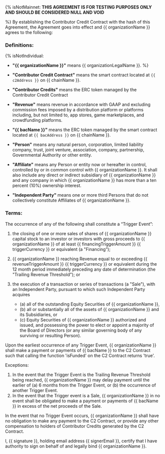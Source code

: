 {% isNotMainnet:
**THIS AGREEMENT IS FOR TESTING PURPOSES ONLY AND SHOULD BE CONSIDERED NULL
AND VOID**

%}
By establishing the Contributor Credit Contract with the hash of this Agreement, the
Agreement goes into effect and {{ organizationName }} agrees to the following:

### Definitions:

{% isNotIndividual:
- **"{{ organizationName }}"** means {{ organizationLegalName }}.
%}

- **"Contributor Credit Contract"** means the smart contract located at
  `{{ c2Address }}` on {{ chainName }}.

- **"Contributor Credits"** means the ERC token managed by the Contributor Credit Contract

- **"Revenue"** means revenue in accordance with GAAP and excluding commission fees imposed by a distribution platform or platforms including, but not limited to, app stores, game marketplaces, and crowdfunding platforms.

- **"{{ bacName }}"** means the ERC token managed by the smart contract located at
  `{{ bacAddress }}` on {{ chainName }}.

- **"Person"** means any natural person, corporation, limited liability company,
  trust, joint venture, association, company, partnership, Governmental Authority
  or other entity.

- **"Affiliate"** means any Person or entity now or hereafter in control, controlled
  by or in common control with {{ organizationName }}. It shall also include any direct or
  indirect subsidiary of {{ organizationName }} and any company in which {{ organizationName }} has more than a
  ten percent (10%) ownership interest.

- **"Independent Party"** means one or more third Persons that do not collectively
  constitute Affiliates of {{ organizationName }}.

### Terms:

The occurrence of any of the following shall constitute a “Trigger Event”:

1. the closing of one or more sales of shares of
   {{ organizationName }} capital stock to an investor or investors with gross proceeds to
   {{ organizationName }} of at least {{ financingTriggerAmount }} {{ triggerCurrency }} or equivalent (a "Financing”);

2. {{ organizationName }} reaching Revenue equal to or exceeding {{ revenueTriggerAmount }} {{ triggerCurrency }} or equivalent during the 12 month period
   immediately preceding any date of determination (the "Trailing Revenue
   Threshold"); or

3. the execution of a transaction or series of transactions (a "Sale"), with
   an Independent Party, pursuant to which such Independent Party acquires
   - (a) all of the outstanding Equity Securities of {{ organizationName }},
   - (b) all or substantially all of the assets of {{ organizationName }} and its Subsidiaries, or
   - (c) Equity Securities of {{ organizationName }} authorized and issued, and possessing the
     power to elect or appoint a majority of the Board of Directors (or any similar
     governing body of any surviving or resulting Person).

Upon the earliest occurrence of any Trigger Event, {{ organizationName }} shall make a payment or payments of {{ bacName }} to the C2 Contract such that calling the function 'isFunded' on the C2 Contract returns 'true'.

Exceptions:

1. In the event that the Trigger Event is the Trailing Revenue Threshold being reached, {{ organizationName }} may delay payment until the earlier of (a) 6 months from the Trigger Event, or (b) the occurrence of another Trigger Event.
2. In the event that the Trigger event is a Sale, {{ organizationName }} in no event shall be obligated to make a payment or payments of {{ bacName }} in excess of the net proceeds of the Sale.

In the event that no Trigger Event occurs, {{ organizationName }} shall have no obligation to
make any payment to the C2 Contract, or provide any other compensation to
holders of Contributor Credits generated by the C2 Contract.

I, {{ signature }}, holding email address {{ signerEmail }}, certify that I have authority to sign on behalf of and
legally bind {{ organizationName }}.